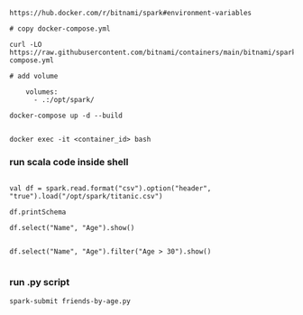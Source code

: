 ```text
https://hub.docker.com/r/bitnami/spark#environment-variables

```

```text
# copy docker-compose.yml
```

```shell
curl -LO https://raw.githubusercontent.com/bitnami/containers/main/bitnami/spark/docker-compose.yml
```

```text
# add volume

    volumes:
      - .:/opt/spark/
```

```shell
docker-compose up -d --build
```

```shell

docker exec -it <container_id> bash
```

### run scala code inside shell

```shell

val df = spark.read.format("csv").option("header", "true").load("/opt/spark/titanic.csv")

```

```shell
df.printSchema
```

```shell
df.select("Name", "Age").show()

```

```shell

df.select("Name", "Age").filter("Age > 30").show()


```
### run .py script

```shell
spark-submit friends-by-age.py
```